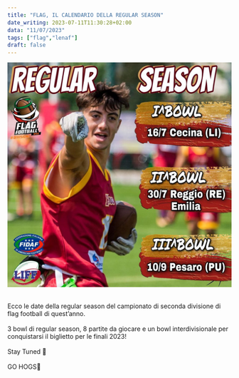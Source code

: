 ```yaml
---
title: "FLAG, IL CALENDARIO DELLA REGULAR SEASON"
date_writing: 2023-07-11T11:30:28+02:00
data: "11/07/2023"
tags: ["flag","lenaf"]
draft: false
---
```


<center>
<img class="articolo" src="../img/2023/flag_calendario_reg_season.jpg">
</center>
<br />

Ecco le date della regular season del campionato di seconda divisione di flag football di quest’anno.⁣  
⁣  
3 bowl di regular season, 8 partite da giocare e un bowl interdivisionale per conquistarsi il biglietto per le finali 2023! ⁣  
⁣  
Stay Tuned 🏈⁣⁣  
⁣⁣  
GO HOGS🏈⁣⁣⁣    